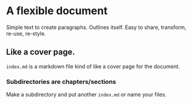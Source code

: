 
# A flexible document

Simple text to create paragraphs.
Outlines itself.
Easy to share, transform, re-use, re-style.

## Like a cover page.
`index.md` is a markdown file kind of like a cover page for the
document.

### Subdirectories are chapters/sections
Make a subdirectory and put another `index.md` or name your files.
